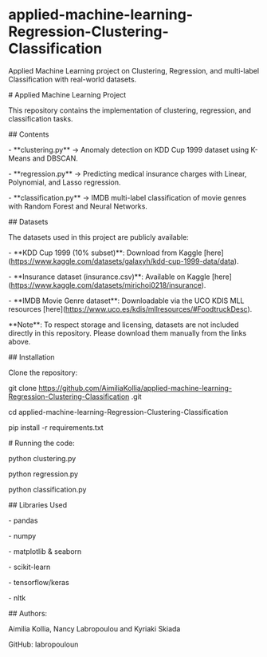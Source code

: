 # applied-machine-learning-Regression-Clustering-Classification
Applied Machine Learning project on Clustering, Regression, and multi-label Classification with real-world datasets.


\# Applied Machine Learning Project



This repository contains the implementation of clustering, regression, and classification tasks.



\## Contents



\- \*\*clustering.py\*\* → Anomaly detection on KDD Cup 1999 dataset using K-Means and DBSCAN.

\- \*\*regression.py\*\* → Predicting medical insurance charges with Linear, Polynomial, and Lasso regression.

\- \*\*classification.py\*\* → IMDB multi-label classification of movie genres with Random Forest and Neural Networks.



\## Datasets



The datasets used in this project are publicly available:

\- \*\*KDD Cup 1999 (10% subset)\*\*: Download from Kaggle \[here](https://www.kaggle.com/datasets/galaxyh/kdd-cup-1999-data/data).

\- \*\*Insurance dataset (insurance.csv)\*\*: Available on Kaggle \[here](https://www.kaggle.com/datasets/mirichoi0218/insurance).

\- \*\*IMDB Movie Genre dataset\*\*: Downloadable via the UCO KDIS MLL resources \[here](https://www.uco.es/kdis/mllresources/#FoodtruckDesc).



\*\*Note\*\*: To respect storage and licensing, datasets are not included directly in this repository. Please download them manually from the links above.





\## Installation



Clone the repository:



git clone https://github.com/AimiliaKollia/applied-machine-learning-Regression-Clustering-Classification
.git

cd applied-machine-learning-Regression-Clustering-Classification

pip install -r requirements.txt



\# Running the code:



python clustering.py

python regression.py

python classification.py



\## Libraries Used



\- pandas 

\- numpy 

\- matplotlib \& seaborn 

\- scikit-learn  

\- tensorflow/keras  

\- nltk 



\## Authors:

Aimilia Kollia, Nancy Labropoulou and Kyriaki Skiada

GitHub: labropouloun
